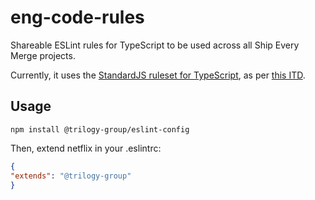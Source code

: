 # eng-code-rules
Shareable ESLint rules for TypeScript to be used across all Ship Every Merge projects.

Currently, it uses the [StandardJS ruleset for TypeScript](https://standardjs.com/#typescript), as per [this ITD](https://docs.google.com/document/d/1FQK4bWzh0YqBsCG52k1AXs-ra0wjyLBl1MGwQd7byaA/edit#heading=h.rkyqn2fv7ea1).

## Usage
```
npm install @trilogy-group/eslint-config
```

Then, extend netflix in your .eslintrc:
```json
{
"extends": "@trilogy-group"
}
```
